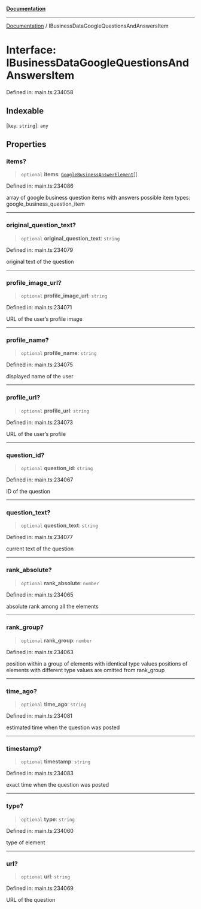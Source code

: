 [**Documentation**](../README.md)

***

[Documentation](../README.md) / IBusinessDataGoogleQuestionsAndAnswersItem

# Interface: IBusinessDataGoogleQuestionsAndAnswersItem

Defined in: main.ts:234058

## Indexable

\[`key`: `string`\]: `any`

## Properties

### items?

> `optional` **items**: [`GoogleBusinessAnswerElement`](../classes/GoogleBusinessAnswerElement.md)[]

Defined in: main.ts:234086

array of google business question items with answers
possible item types: google_business_question_item

***

### original\_question\_text?

> `optional` **original\_question\_text**: `string`

Defined in: main.ts:234079

original text of the question

***

### profile\_image\_url?

> `optional` **profile\_image\_url**: `string`

Defined in: main.ts:234071

URL of the user’s profile image

***

### profile\_name?

> `optional` **profile\_name**: `string`

Defined in: main.ts:234075

displayed name of the user

***

### profile\_url?

> `optional` **profile\_url**: `string`

Defined in: main.ts:234073

URL of the user’s profile

***

### question\_id?

> `optional` **question\_id**: `string`

Defined in: main.ts:234067

ID of the question

***

### question\_text?

> `optional` **question\_text**: `string`

Defined in: main.ts:234077

current text of the question

***

### rank\_absolute?

> `optional` **rank\_absolute**: `number`

Defined in: main.ts:234065

absolute rank among all the elements

***

### rank\_group?

> `optional` **rank\_group**: `number`

Defined in: main.ts:234063

position within a group of elements with identical type values
positions of elements with different type values are omitted from rank_group

***

### time\_ago?

> `optional` **time\_ago**: `string`

Defined in: main.ts:234081

estimated time when the question was posted

***

### timestamp?

> `optional` **timestamp**: `string`

Defined in: main.ts:234083

exact time when the question was posted

***

### type?

> `optional` **type**: `string`

Defined in: main.ts:234060

type of element

***

### url?

> `optional` **url**: `string`

Defined in: main.ts:234069

URL of the question
